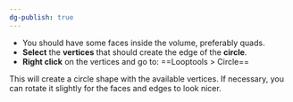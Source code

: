 ```yaml
---
dg-publish: true
---
```

- You should have some faces inside the volume, preferably quads. 
- **Select** the **vertices** that should create the edge of the **circle**.
- **Right click** on the vertices and go to: 
	==Looptools > Circle==

This will create a circle shape with the available vertices. If necessary, you can rotate it slightly for the faces and edges to look nicer. 